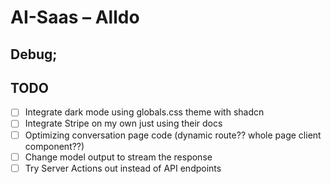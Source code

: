 # AI-Saas – Alldo

## Debug;

## TODO
- [ ] Integrate dark mode using globals.css theme with shadcn
- [ ] Integrate Stripe on my own just using their docs
- [ ] Optimizing conversation page code (dynamic route?? whole page client component??)
- [ ] Change model output to stream the response
- [ ] Try Server Actions out instead of API endpoints